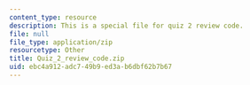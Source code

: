 ```yaml
---
content_type: resource
description: This is a special file for quiz 2 review code.
file: null
file_type: application/zip
resourcetype: Other
title: Quiz_2_review_code.zip
uid: ebc4a912-adc7-49b9-ed3a-b6dbf62b7b67
---
```

